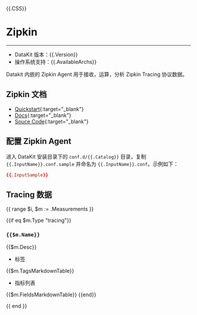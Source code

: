 {{.CSS}}
# Zipkin
---

- DataKit 版本：{{.Version}}
- 操作系统支持：{{.AvailableArchs}}

Datakit 内嵌的 Zipkin Agent 用于接收，运算，分析 Zipkin Tracing 协议数据。

## Zipkin 文档

- [Quickstart](https://zipkin.io/pages/quickstart.html){:target="_blank"}
- [Docs](https://zipkin.io/pages/instrumenting.html){:target="_blank"}
- [Souce Code](https://github.com/openzipkin/zipkin){:target="_blank"}

## 配置 Zipkin Agent

进入 DataKit 安装目录下的 `conf.d/{{.Catalog}}` 目录，复制 `{{.InputName}}.conf.sample` 并命名为 `{{.InputName}}.conf`。示例如下：

```toml
{{.InputSample}}
```

## Tracing 数据

{{ range $i, $m := .Measurements }}

{{if eq $m.Type "tracing"}}

### `{{$m.Name}}`

{{$m.Desc}}

- 标签

{{$m.TagsMarkdownTable}}

- 指标列表

{{$m.FieldsMarkdownTable}}
{{end}}

{{ end }}
